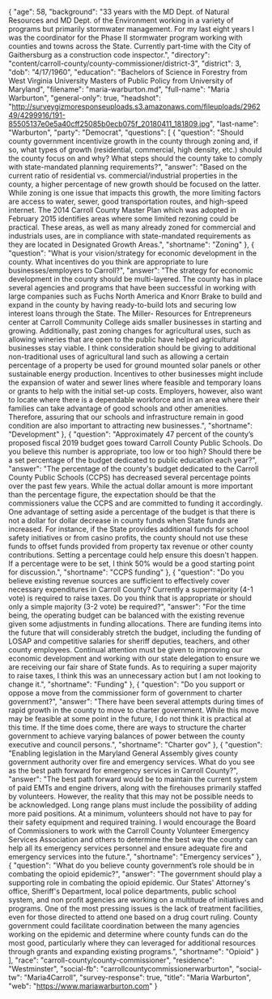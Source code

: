 {
  "age": 58,
  "background": "33 years with the MD Dept. of Natural Resources and MD Dept. of the Environment working in a variety of programs  but primarily stormwater management. For my last eight years I was the  coordinator for the Phase II stormwater program working with counties and towns across the State. Currently part-time with the City of Gaithersburg as a construction code inspector.",
  "directory": "content/carroll-county/county-commissioner/district-3",
  "district": 3,
  "dob": "4/17/1960",
  "education": "Bachelors of Science in Forestry from West Virginia University Masters of Public Policy from University of Maryland",
  "filename": "maria-warburton.md",
  "full-name": "Maria Warburton",
  "general-only": true,
  "headshot": "http://surveygizmoresponseuploads.s3.amazonaws.com/fileuploads/296249/4299916/191-85505137e0e5a40cff25085b0ecb075f_20180411_181809.jpg",
  "last-name": "Warburton",
  "party": "Democrat",
  "questions": [
    {
      "question": "Should county government incentivize growth in the county through zoning and, if so, what types of growth (residential, commercial, high density, etc.) should the county focus on and why? What steps should the county take to comply with state-mandated planning requirements?",
      "answer": "Based on the current ratio of residential vs. commercial/industrial properties in the county, a higher percentage of new growth should be focused on the latter.  While zoning is one issue that impacts this growth, the more limiting factors are access to water, sewer, good transportation routes, and high-speed internet.   The 2014 Carroll County Master Plan which was adopted in February 2015 identifies areas where some limited rezoning could be practical.  These areas, as well as many already zoned for commercial and industrials uses, are in compliance with state-mandated requirements as they are located in Designated Growth Areas.",
      "shortname": "Zoning"
    },
    {
      "question": "What is your vision/strategy for economic development in the county. What incentives do you think are appropriate to lure businesses/employers to Carroll?",
      "answer": "The strategy for economic development in the county should be multi-layered.  The county has in place several agencies and programs  that have been successful in working with large companies  such as Fuchs North America and Knorr Brake to build and expand in the county by having ready-to-build lots and securing low interest loans through the State. The Miller- Resources for Entrepreneurs center at Carroll Community College aids smaller businesses in starting and growing.  Additionally, past zoning changes for agricultural uses, such as allowing wineries that are open to the public have helped agricultural businesses stay viable.   I think consideration should be giving to additional non-traditional uses of agricultural land such as allowing a certain percentage of a property be used for ground mounted solar panels or other sustainable energy production.  Incentives to other businesses might include the expansion of water and sewer lines where feasible and temporary loans or grants to help with the initial set-up costs.  Employers, however, also want to locate where there is a dependable workforce and in an area where their families can take advantage of good schools and other amenities.  Therefore, assuring that our schools and infrastructure remain in good condition are also important to attracting new businesses.",
      "shortname": "Development"
    },
    {
      "question": "Approximately 47 percent of the county’s proposed fiscal 2019 budget goes toward Carroll County Public Schools. Do you believe this number is appropriate, too low or too high? Should there be a set percentage of the budget dedicated to public education each year?",
      "answer": "The percentage of the county's budget dedicated to the Carroll County Public Schools (CCPS) has decreased several percentage points over the past few years.  While the actual dollar amount is more important than the percentage figure, the expectation should be that the commissioners value the CCPS and are committed to funding it accordingly.  One advantage of setting aside a percentage of the budget is that there is not a dollar for dollar decrease in county funds when State funds are increased.  For instance, if the State provides additional funds for school safety initiatives or from casino profits, the county should not use these funds to offset funds provided from property tax revenue or other county contributions.  Setting a percentage could help ensure this doesn't happen.  If a percentage were to be set, I think 50% would be a good starting point for discussion.",
      "shortname": "CCPS funding"
    },
    {
      "question": "Do you believe existing revenue sources are sufficient to effectively cover necessary expenditures in Carroll County? Currently a supermajority (4-1 vote) is required to raise taxes. Do you think that is appropriate or should only a simple majority (3-2 vote) be required?",
      "answer": "For the time being, the operating budget can be balanced with the existing revenue given some adjustments in funding allocations.  There are funding items into the future that will considerably stretch the budget, including the funding of LOSAP and competitive salaries for sheriff deputies, teachers, and other county employees.   Continual attention must be given to improving our economic development and working with our state delegation to ensure we are receiving our fair share of State funds. As to requiring a super majority to raise taxes, I think this was an unnecessary action but I am not looking to change it.",
      "shortname": "Funding"
    },
    {
      "question": "Do you support or oppose a move from the commissioner form of government to charter government?",
      "answer": "There have been several attempts during times of rapid growth in the county to move to charter government.  While this move may be feasible at some point in the future, I do not think it is practical at this time.  If the time does come, there are ways to structure the charter government to achieve varying balances of power between the county executive and council persons.",
      "shortname": "Charter gov"
    },
    {
      "question": "Enabling legislation in the Maryland General Assembly gives county government authority over fire and emergency services. What do you see as the best path forward for emergency services in Carroll County?",
      "answer": "The best path forward would be to maintain the current system of paid EMTs and engine drivers, along with the firehouses primarily staffed by volunteers.  However, the reality that this may not be possible needs to be acknowledged. Long range plans must include the possibility of adding more paid positions.  At a minimum, volunteers should not have to pay for their safety equipment and required training.  I would encourage the Board of Commissioners to work with the Carroll County Volunteer Emergency Services Association and others to determine the best way the county can help all its emergency services personnel and ensure adequate fire and emergency services into the future.",
      "shortname": "Emergency services"
    },
    {
      "question": "What do you believe county government’s role should be in combating the opioid epidemic?",
      "answer": "The government should play a supporting role in combating the opioid epidemic.  Our States' Attorney's office,  Sheriff's Department,  local police departments,  public school system, and non profit agencies are working on a multitude of initiatives and programs.  One of the most pressing issues is the lack of treatment facilities, even for those directed to attend one based on a drug court ruling.  County government could facilitate coordination between the many agencies working on the epidemic and determine where county funds can do the most good, particularly where they can leveraged for additional resources through grants and expanding existing programs.",
      "shortname": "Opioid"
    }
  ],
  "race": "carroll-county/county-commissioner",
  "residence": "Westminster",
  "social-fb": "carrollcountycommissionerwarburton",
  "social-tw": "Maria4Carroll",
  "survey-response": true,
  "title": "Maria Warburton",
  "web": "https://www.mariawarburton.com"
}
